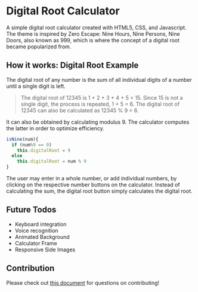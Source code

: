 # Digital Root Calculator

A simple digital root calculator created with HTML5, CSS, and Javascript. The theme is inspired by Zero Escape: Nine Hours, Nine Persons, Nine Doors, also known as 999, which is where the concept of a digital root became popularized from.

## How it works: Digital Root Example

The digital root of any number is the sum of all individual digits of a number until a single digit is left.

> The digital root of 12345 is 1 + 2 + 3 + 4 + 5 = 15. 
> Since 15 is not a single digit, the process is repeated, 1 + 5 = 6. 
> The digital root of 12345 can also be calculated as 12345 % 9 = 6. 

It can also be obtained by calculating modulus 9.
The calculator computes the latter in order to optimize efficiency.

```javascript
isNine(num){
  if (num%9 == 0)
    this.digitalRoot = 9
  else
    this.digitalRoot = num % 9
}
```
The user may enter in a whole number, or add individual numbers, by clicking on the respective number buttons on the calculator. Instead of calculating the sum, the digital root button simply calculates the digital root.

## Future Todos
* Keyboard integration
* Voice recognition
* Animated Background
* Calculator Frame
* Responsive Side Images

## Contribution
Please check out [this document](https://github.com/airada/digitalroot/blob/master/Contributions.md) for questions on contributing!
